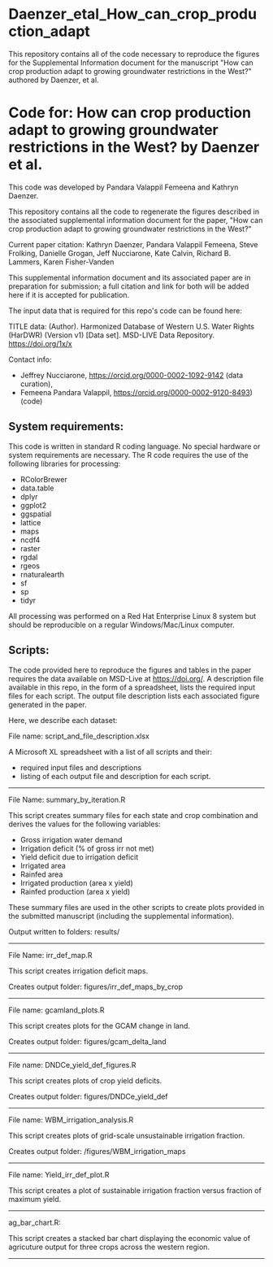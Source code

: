 # Daenzer_etal_How_can_crop_production_adapt
This repository contains all of the code necessary to reproduce the figures for the Supplemental Information document for the manuscript "How can crop production adapt to growing groundwater restrictions in the West?" authored by Daenzer, et al.

# Code for: How can crop production adapt to growing groundwater restrictions in the West? by Daenzer et al.

This code was developed by Pandara Valappil Femeena and Kathryn Daenzer.  

This repository contains all the code to regenerate the figures described in the associated supplemental information document for the paper, "How can crop production adapt to growing groundwater restrictions in the West?" 

Current paper citation:
Kathryn Daenzer, Pandara Valappil Femeena, Steve Frolking, Danielle Grogan, Jeff Nucciarone, Kate Calvin, Richard B. Lammers, Karen Fisher-Vanden

This supplemental information document and its associated paper are in preparation for submission; a full citation and link for both will be added here if it is accepted for publication.

The input data that is required for this repo's code can be found here:

TITLE data: (Author). Harmonized Database of Western U.S. Water Rights (HarDWR) (Version v1) [Data set]. MSD-LIVE Data Repository. https://doi.org/1x/x

Contact info: 
- Jeffrey Nucciarone, https://orcid.org/0000-0002-1092-9142 (data curation),
- Femeena Pandara Valappil, https://orcid.org/0000-0002-9120-8493) (code)

## System requirements:
This code is written in standard R coding language. No special hardware or system requirements are necessary. The R code requires the use of the following libraries for processing:

- RColorBrewer
- data.table
- dplyr
- ggplot2
- ggspatial
- lattice
- maps
- ncdf4
- raster
- rgdal
- rgeos
- rnaturalearth
- sf
- sp
- tidyr

All processing was performed on a Red Hat Enterprise Linux 8 system but should be reproducible on a regular Windows/Mac/Linux computer.  


## Scripts:

The code provided here to reproduce the figures and tables in the paper requires the data available on MSD-Live at https://doi.org/. A description file available in this repo, in the form of a spreadsheet, lists the required input files for each script. The output file description lists each associated figure generated in the paper.

Here, we describe each dataset:

File name: script_and_file_description.xlsx

A Microsoft XL spreadsheet with a list of all scripts and their:
- required input files and  descriptions 
- listing of each output file and description for each script.

---

File Name: summary_by_iteration.R	

This script creates summary files for each state and crop combination and derives the values for the following variables:

- Gross irrigation water demand
- Irrigation deficit (% of gross irr not met)
- Yield deficit due to irrigation deficit
- Irrigated area
- Rainfed area
- Irrigated production (area x yield)
- Rainfed production (area x yield)

These summary files are used in the other scripts to create plots provided in the submitted manuscript (including the supplemental information).	

Output written to folders: results/ 

---

File Name: irr_def_map.R	

This script creates irrigation deficit maps. 	

Creates output folder: figures/irr_def_maps_by_crop

---

File name: gcamland_plots.R	

This script creates plots for the GCAM change in land. 	

Creates output folder: figures/gcam_delta_land

---

File name: DNDCe_yield_def_figures.R	

This script creates plots of crop yield deficits.  	

Creates output folder: figures/DNDCe_yield_def

---

File name: WBM_irrigation_analysis.R	

This script creates plots of grid-scale unsustainable irrigation fraction.	

Creates output folder: /figures/WBM_irrigation_maps

---

File name: Yield_irr_def_plot.R	

This script creates a plot of sustainable irrigation fraction versus fraction of maximum yield.	

---

ag_bar_chart.R:	

This script creates a stacked bar chart displaying the economic value of agricuture output for three crops across the western region.

---


